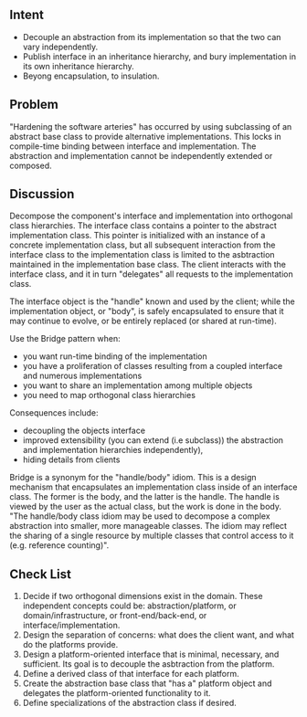 ## Intent

- Decouple an abstraction from its implementation so that the two can vary independently.
- Publish interface in an inheritance hierarchy, and bury implementation in its own
inheritance hierarchy.
- Beyong encapsulation, to insulation.

## Problem

"Hardening the software arteries" has occurred by using subclassing of an abstract
base class to provide alternative implementations. This locks in compile-time binding
between interface and implementation. The abstraction and implementation cannot
be independently extended or composed.

##  Discussion

Decompose the component's interface and implementation into orthogonal class hierarchies.
The interface class contains a pointer to the abstract implementation class. 
This pointer is initialized with an instance of a concrete implementation class, 
but all subsequent interaction from the interface class to the implementation class is limited
to the asbtraction maintained in the implementation base class. The client interacts
with the interface class, and it in turn "delegates" all requests to the implementation
class.

The interface object is the "handle" known and used by the client; while the implementation
object, or "body", is safely encapsulated to ensure that it may continue to evolve,
or be entirely replaced (or shared at run-time).

Use the Bridge pattern when:
- you want run-time binding of the implementation
- you have a proliferation of classes resulting from a coupled interface and numerous
implementations
- you want to share an implementation among multiple objects
- you need to map orthogonal class hierarchies

Consequences include:
- decoupling the objects interface
- improved extensibility (you can extend (i.e subclass)) the abstraction and implementation
hierarchies independently),
- hiding details from clients

Bridge is a synonym for the "handle/body" idiom. This is a design mechanism that
encapsulates an implementation class inside of an interface class. The former is the 
body, and the latter is the handle. The handle is viewed by the user as the actual
class, but the work is done in the body. "The handle/body class idiom may be used 
to decompose a complex abstraction into smaller, more manageable classes. The idiom
may reflect the sharing of a single resource by multiple classes that control access to it
(e.g. reference counting)".

## Check List

1. Decide if two orthogonal dimensions exist in the domain. These independent 
concepts could be: abstraction/platform, or domain/infrastructure, or front-end/back-end,
or interface/implementation.
2. Design the separation of concerns: what does the client want, and what do the
platforms provide.
3. Design a platform-oriented interface that is minimal, necessary, and sufficient.
Its goal is to decouple the asbtraction from the platform.
4. Define a derived class of that interface for each platform.
5. Create the abstraction base class that "has a" platform object and delegates
the platform-oriented functionality to it.
6. Define specializations of the abstraction class if desired.